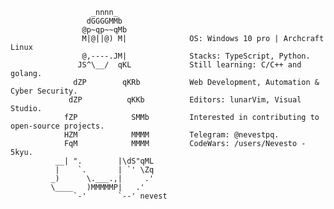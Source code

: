 ````
                  _nnnn_
                 dGGGGMMb
                @p~qp~~qMb          
                M|@||@) M|              OS: Windows 10 pro | Archcraft Linux
                @,----.JM|              Stacks: TypeScript, Python.
               JS^\__/  qKL             Still learning: C/C++ and golang.
              dZP        qKRb           Web Development, Automation & Cyber Security.
             dZP          qKKb          Editors: lunarVim, Visual Studio.
            fZP            SMMb         Interested in contributing to open-source projects.
            HZM            MMMM         Telegram: @nevestpq.
            FqM            MMMM         CodeWars: /users/Nevesto - 5kyu.
          __| ".        |\dS"qML
          |    `.       | `' \Zq
         _)      \.___.,|     .'
         \____   )MMMMMP|   .'
              `-'       `--' nevest
````

<!--
<p align="center">
        <b>Coding Enthusiast</b></br>
        </br>
        <img src="https://www.codewars.com/users/Nevesto/badges/small" alt="" srcset="">
</p>



Professional in a lot of things. Like read, i like good books.

```C++
#include <iostream>
#include <stdio.h>

using namespace std::nevest ネベ;

int main() {
    char info[128] = "Software Engineer";

    char langs[3] = { "C++", "Python", "JavaScript", "TypeScript" };
    char knowledge[1] = { "Programming", "Math"};
    return 0; 
}
```
```js
import Developer from 'Nevesto';

class AboutMe extends Developer {
  name = 'Guilherme';
  age = '17';
  appreciations = [Good Books, Ramen Noodles, Coffe];
}

class Skills extends Developer {
  stacks  = ['typescript, python, java, C++'];
  area  = ['web development, automation, reverse engineering'];
  frameworks = ['vue.js, CherryPy'];
  Software = [Visual Studio Code, Visual Studio, Unity];
}
```
-->
